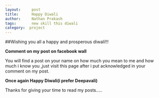 ```yaml
---
layout:     post
title:      Happy Diwali
author:     Nathan Prakash
tags: 		new skill this diwali
category:  project
---
```


##Wishing you all a happy and prosperous diwali!!!

**Comment on my post on facebook wall**

You will find a post on your name on how much you mean to me and how much i know you ,just visit this page after i put acknowledged in your comment on my post.

**Once again Happy Diwali(i prefer Deepavali)**

Thanks for giving your time to read my posts.....